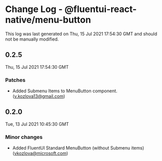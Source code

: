 # Change Log - @fluentui-react-native/menu-button

This log was last generated on Thu, 15 Jul 2021 17:54:30 GMT and should not be manually modified.

<!-- Start content -->

## 0.2.5

Thu, 15 Jul 2021 17:54:30 GMT

### Patches

- Added Submenu Items to MenuButton component. (v.kozlova13@gmail.com)

## 0.2.0

Tue, 13 Jul 2021 10:45:30 GMT

### Minor changes

- Added FluentUI Standard MenuButton (without Submenu items) (vkozlova@microsoft.com)
